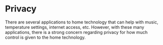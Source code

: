 # Privacy
There are several applications to home technology that can help with music, temperature settings, internet access, etc. However, with these many applications, there is a strong concern regarding privacy for how much control is given to the home technology.
